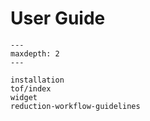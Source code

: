 # User Guide

```{toctree}
---
maxdepth: 2
---

installation
tof/index
widget
reduction-workflow-guidelines
```

